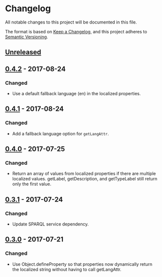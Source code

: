 # Changelog

All notable changes to this project will be documented in this file.

The format is based on [Keep a Changelog](http://keepachangelog.com/),
and this project adheres to [Semantic Versioning](http://semver.org/).

## [Unreleased]

## [0.4.2] - 2017-08-24

### Changed
- Use a default fallback language (en) in the localized properties.

## [0.4.1] - 2017-08-24

### Changed
- Add a fallback language option for `getLangAttr`.

## [0.4.0] - 2017-07-25

### Changed
- Return an array of values from localized properties if there are multiple localized values.
  getLabel, getDescription, and getTypeLabel still return only the first value.

## [0.3.1] - 2017-07-24

### Changed
- Update SPARQL service dependency.

## [0.3.0] - 2017-07-21

### Changed
- Use Object.defineProperty so that properties now dynamically return the localized
  string without having to call getLangAttr.

[Unreleased]: https://github.com/SemanticComputing/angular-paging-sparql-service/compare/0.4.2...HEAD
[0.4.2]: https://github.com/SemanticComputing/angular-paging-sparql-service/compare/0.4.1...0.4.2
[0.4.1]: https://github.com/SemanticComputing/angular-paging-sparql-service/compare/0.4.0...0.4.1
[0.4.0]: https://github.com/SemanticComputing/angular-paging-sparql-service/compare/0.3.1...0.4.0
[0.3.1]: https://github.com/SemanticComputing/angular-paging-sparql-service/compare/0.3.0...0.3.1
[0.3.0]: https://github.com/SemanticComputing/angular-paging-sparql-service/compare/0.2.0...0.3.0
